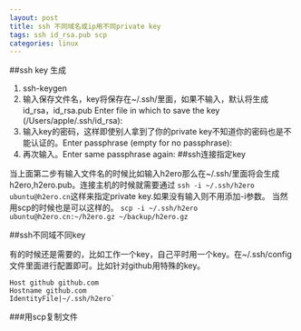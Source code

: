 ```yaml
---
layout: post
title: ssh 不同域名或ip用不同private key
tags: ssh id_rsa.pub scp
categories: linux
---
```


##ssh key 生成

1. ssh-keygen 
2. 输入保存文件名，key将保存在~/.ssh/里面，如果不输入，默认将生成id_rsa，id_rsa.pub Enter file in which to save the key (/Users/apple/.ssh/id_rsa): 
3. 输入key的密码，这样即使别人拿到了你的private key不知道你的密码也是不能认证的。Enter passphrase (empty for no passphrase): 
4. 再次输入。Enter same passphrase again: 
##ssh连接指定key

当上面第二步有输入文件名的时候比如输入h2ero那么在~/.ssh/里面将会生成h2ero,h2ero.pub。连接主机的时候就需要通过 `ssh -i ~/.ssh/h2ero ubuntu@h2ero.cn`这样来指定private key.如果没有输入则不用添加-i参数。
当然用scp的时候也是可以这样的。
`scp -i ~/.ssh/h2ero ubuntu@h2ero.cn:~/h2ero.gz ~/backup/h2ero.gz`

##ssh不同域不同key

有的时候还是需要的，比如工作一个key，自己平时用一个key。在~/.ssh/config文件里面进行配置即可。比如针对github用特殊的key。

	Host github github.com
	Hostname github.com
	IdentityFile|~/.ssh/h2ero`
###用scp复制文件

